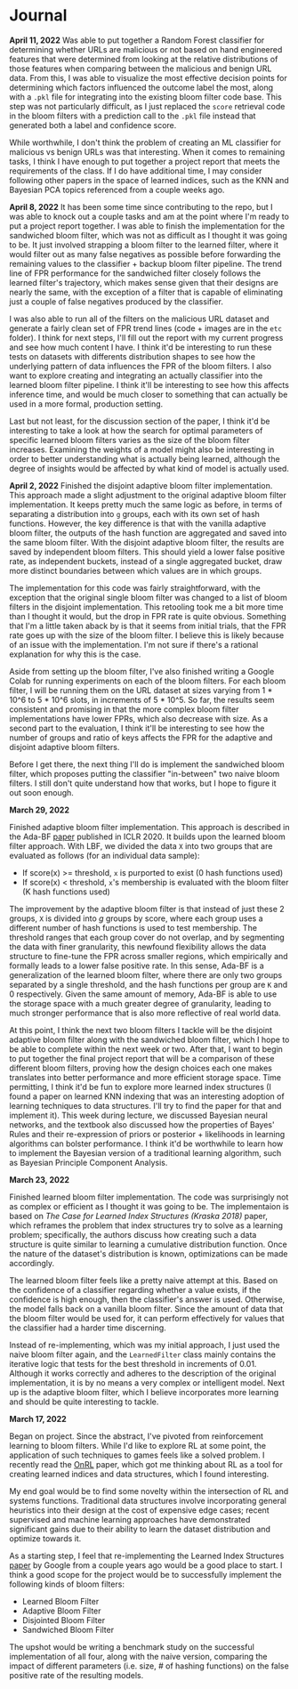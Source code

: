 # Journal

**April 11, 2022**
Was able to put together a Random Forest classifier for determining whether URLs are malicious or not based on hand engineered features that were determined from looking at the relative distributions of those features when comparing between the malicious and benign URL data. From this, I was able to visualize the most effective decision points for determining which factors influenced the outcome label the most, along with a `.pkl` file for integrating into the existing bloom filter code base. This step was not particularly difficult, as I just replaced the `score` retrieval code in the bloom filters with a prediction call to the `.pkl` file instead that generated both a label and confidence score.

While worthwhile, I don't think the problem of creating an ML classifier for malicious vs benign URLs was that interesting. When it comes to remaining tasks, I think I have enough to put together a project report that meets the requirements of the class. If I do have additional time, I may consider following other papers in the space of learned indices, such as the KNN and Bayesian PCA topics referenced from a couple weeks ago.

**April 8, 2022**
It has been some time since contributing to the repo, but I was able to knock out a couple tasks and am at the point where I'm ready to put a project report together. I was able to finish the implementation for the sandwiched bloom filter, which was not as difficult as I thought it was going to be. It just involved strapping a bloom filter to the learned filter, where it would filter out as many false negatives as possible before forwarding the remaining values to the classifier + backup bloom filter pipeline. The trend line of FPR performance for the sandwiched filter closely follows the learned filter's trajectory, which makes sense given that their designs are nearly the same, with the exception of a filter that is capable of eliminating just a couple of false negatives produced by the classifier. 

I was also able to run all of the filters on the malicious URL dataset and generate a fairly clean set of FPR trend lines (code + images are in the `etc` folder). I think for next steps, I'll fill out the report with my current progress and see how much content I have. I think it'd be interesting to run these tests on datasets with differents distribution shapes to see how the underlying pattern of data influences the FPR of the bloom filters. I also want to explore creating and integrating an actually classifier into the learned bloom filter pipeline. I think it'll be interesting to see how this affects inference time, and would be much closer to something that can actually be used in a more formal, production setting.

Last but not least, for the discussion section of the paper, I think it'd be interesting to take a look at how the search for optimal parameters of specific learned bloom filters varies as the size of the bloom filter increases. Examining the weights of a model might also be interesting in order to better understanding what is actually being learned, although the degree of insights would be affected by what kind of model is actually used.

**April 2, 2022**
Finished the disjoint adaptive bloom filter implementation. This approach made a slight adjustment to the original adaptive bloom filter implementation. It keeps pretty much the same logic as before, in terms of separating a distribution into `g` groups, each with its own set of hash functions. However, the key difference is that with the vanilla adaptive bloom filter, the outputs of the hash function are aggregated and saved into the same bloom filter. With the disjoint adaptive bloom filter, the results are saved by independent bloom filters. This should yield a lower false positive rate, as independent buckets, instead of a single aggregated bucket, draw more distinct boundaries between which values are in which groups.

The implementation for this code was fairly straightforward, with the exception that the original single bloom filter was changed to a list of bloom filters in the disjoint implementation. This retooling took me a bit more time than I thought it would, but the drop in FPR rate is quite obvious. Something that I'm a little taken aback by is that it seems from initial trials, that the FPR rate goes up with the size of the bloom filter. I believe this is likely because of an issue with the implementation. I'm not sure if there's a rational explanation for why this is the case.

Aside from setting up the bloom filter, I've also finished writing a Google Colab for running experiments on each of the bloom filters. For each bloom filter, I will be running them on the URL dataset at sizes varying from 1 * 10^6 to 5 * 10^6 slots, in increments of 5 * 10^5. So far, the results seem consistent and promising in that the more complex bloom filter implementations have lower FPRs, which also decrease with size. As a second part to the evaluation, I think it'll be interesting to see how the number of groups and ratio of keys affects the FPR for the adaptive and disjoint adaptive bloom filters.

Before I get there, the next thing I'll do is implement the sandwiched bloom filter, which proposes putting the classifier "in-between" two naive bloom filters. I still don't quite understand how that works, but I hope to figure it out soon enough.

**March 29, 2022**

Finished adaptive bloom filter implementation. This approach is described in the Ada-BF [paper](https://openreview.net/pdf?id=rJlNKCNtPB) published in ICLR 2020. It builds upon the learned bloom filter approach. With LBF, we divided the data `X` into two groups that are evaluated as follows (for an individual data sample):
* If score(x) >= threshold, `x` is purported to exist (0 hash functions used)
* If score(x) < threshold, `x`'s membership is evaluated with the bloom filter (K hash functions used)

The improvement by the adaptive bloom filter is that instead of just these 2 groups, `X` is divided into *g* groups by score, where each group uses a different number of hash functions is used to test membership. The threshold ranges that each group cover do not overlap, and by segmenting the data with finer granularity, this newfound flexibility allows the data structure to fine-tune the FPR across smaller regions, which empirically and formally leads to a lower false positive rate. In this sense, Ada-BF is a generalization of the learned bloom filter, where there are only two groups separated by a single threshold, and the hash functions per group are `K` and 0 respectively. Given the same amount of memory, Ada-BF is able to use the storage space with a much greater degree of granularity, leading to much stronger performance that is also more reflective of real world data.

At this point, I think the next two bloom filters I tackle will be the disjoint adaptive bloom filter along with the sandwiched bloom filter, which I hope to be able to complete within the next week or two. After that, I want to begin to put together the final project report that will be a comparison of these different bloom filters, proving how the design choices each one makes translates into better performance and more efficient storage space. Time permitting, I think it'd be fun to explore more learned index structures (I found a paper on learned KNN indexing that was an interesting adoption of learning techniques to data structures. I'll try to find the paper for that and implement it). This week during lecture, we discussed Bayesian neural networks, and the textbook also discussed how the properties of Bayes' Rules and their re-expression of priors or posterior + likelihoods in learning algorithms can bolster performance. I think it'd be worthwhile to learn how to implement the Bayesian version of a traditional learning algorithm, such as Bayesian Principle Component Analysis.

**March 23, 2022**

Finished learned bloom filter implementation. The code was surprisingly not as complex or efficient as I thought it was going to be. The implementaion is based on *The Case for Learned Index Structures (Kraska 2018)* paper, which reframes the problem that index structures try to solve as a learning problem; specifically, the authors discuss how creating such a data structure is quite similar to learning a cumulative distribution function. Once the nature of the dataset's distribution is known, optimizations can be made accordingly.

The learned bloom filter feels like a pretty naive attempt at this. Based on the confidence of a classifier regarding whether a value exists, if the confidence is high enough, then the classifier's answer is used. Otherwise, the model falls back on a vanilla bloom filter. Since the amount of data that the bloom filter would be used for, it can perform effectively for values that the classifier had a harder time discerning.

Instead of re-implementing, which was my initial approach, I just used the naive bloom filter again, and the `LearnedFilter` class mainly contains the iterative logic that tests for the best threshold in increments of 0.01. Although it works correctly and adheres to the description of the original implementation, it is by no means a very complex or intelligent model. Next up is the adaptive bloom filter, which I believe incorporates more learning and should be quite interesting to tackle.

**March 17, 2022**

Began on project. Since the abstract, I've pivoted from reinforcement learning to bloom filters. While I'd like to explore RL at some point, the application of such techniques to games feels like a solved problem. I recently read the [OnRL](https://ml-video-seminar.princeton.systems/papers/onRL.pdf) paper, which got me thinking about RL as a tool for creating learned indices and data structures, which I found interesting.

My end goal would be to find some novelty within the intersection of RL and systems functions. Traditional data structures involve incorporating general heuristics into their design at the cost of expensive edge cases; recent supervised and machine learning approaches have demonstrated significant gains due to their ability to learn the dataset distribution and optimize towards it.

As a starting step, I feel that re-implementing the Learned Index Structures [paper](https://arxiv.org/abs/1712.01208) by Google from a couple years ago would be a good place to start. I think a good scope for the project would be to successfully implement the following kinds of bloom filters:
* Learned Bloom Filter
* Adaptive Bloom Filter
* Disjointed Bloom Filter
* Sandwiched Bloom Filter

The upshot would be writing a benchmark study on the successful implementation of all four, along with the naive version, comparing the impact of different parameters (i.e. size, # of hashing functions) on the false positive rate of the resulting models.